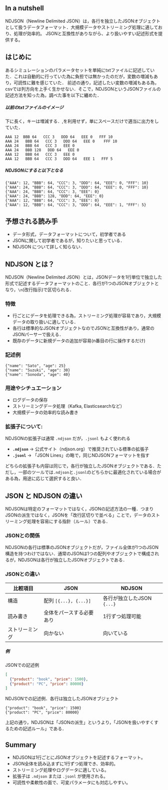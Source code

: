 
## In a nutshell
NDJSON（Newline Delimited JSON）は，各行を独立したJSONオブジェクトとして扱うデータフォーマット．大規模データやストリーミング処理に適しており、処理が効率的。  JSONと互換性がありながら、より扱いやすい記述形式を提供する。

## はじめに
あるシミュレーションのパラメータセットを単純にtxtファイルに記述していた．これは自動的に行っていた為に負担では無かったのだが，変数の増減もあり，可読性に難を感じていた．
前述の通り，記述したい変数の増減もある為，csvでは列方向を上手く生かせない．そこで，NDJSONというJSONファイルの記述方法を知った為，調べた事を以下に纏めた．

##### 以前のtxtファイルのイメージ
下に長く，キーは増減する．,を利用せず，単にスペースだけで適当に出力をしていた．

```ndjson
AAA 12  BBB 64   CCC 3   DDD 64   EEE 0   FFF 10
AAA 24   BBB 64   CCC 3   DDD 64   EEE 0    FFF 10
AAA 24   BBB 64   CCC 3   EEE 0   
AAA 24   BBB 128   DDD 64   EEE 0   
AAA 12   BBB 64   CCC 3   EEE 0    
AAA 12   BBB 64   CCC 3   DDD 64   EEE 1   FFF 5 
```


##### NDJSONにすると以下となる

```ndjson
{"AAA": 12, "BBB": 64, "CCC": 3, "DDD": 64, "EEE": 0, "FFF": 10}
{"AAA": 24, "BBB": 64, "CCC": 3, "DDD": 64, "EEE": 0, "FFF": 10}
{"AAA": 24, "BBB": 64, "CCC": 3, "EEE": 0}
{"AAA": 24, "BBB": 128, "DDD": 64, "EEE": 0}
{"AAA": 12, "BBB": 64, "CCC": 3, "EEE": 0}
{"AAA": 12, "BBB": 64, "CCC": 3, "DDD": 64, "EEE": 1, "FFF": 5}
```


## 予想される読み手
 - データ形式，データフォーマットについて，初学者である
 - JSONに関して初学者であるが，知りたいと思っている．
 - NDJSON について詳しく知らない．



## NDJSON とは？

NDJSON（Newline Delimited JSON）とは，JSONデータを1行単位で独立した形式で記述するデータフォーマットのこと．各行が1つのJSONオブジェクトとなり，`\n`(改行指示)で区切られる．


### 特徴
 -  行ごとにデータを処理できる為，ストリーミング処理が容易であり，大規模データの取り扱いに適している．
 - 各行は標準的なJSONオブジェクトなのでJSONと互換性があり，通常のJSONパーサーで扱える．
 - 既存のデータに新規データの追加が容易(n番目の行に操作するだけ)


### 記述例
```ndjson
{"name": "Sato", "age": 25}
{"name": "Suzuki", "age": 30}
{"name": "Sonoda", "age": 40}
```

### 用途やシチュエーション

 - ログデータの保存
 - ストリーミングデータ処理（Kafka, Elasticsearchなど）
 - 大規模データの効率的な読み書き


### 拡張子について:
NDJSONの拡張子は通常 `.ndjson` だが，`.jsonl` もよく使われる

- **`.ndjson`** -> 公式サイト（ndjson.org）で推奨されている標準の拡張子
- **`.jsonl`** -> 「JSON Lines」の略で，同じNDJSONフォーマットを指す

どちらの拡張子も内容は同じで，各行が独立したJSONオブジェクトである．ただし，一部のツールでは`.ndjson`と`.jsonl`のどちらかに最適化されている場合がある為，用途に応じて選択すると良い．




## JSON と NDJSON の違い

NDJSONは特定のフォーマットではなく，JSONの記述方法の一種．つまりJSONの派生ではなく，JSONを「改行区切りで並べる」ことで，データのストリーミング処理を容易にする指針（ルール）である．


### JSONとの関係
NDJSONの各行は標準のJSONオブジェクトだが，ファイル全体が1つのJSON構造を持つわけではない．通常のJSONは1つの配列やオブジェクトで構成されるが，NDJSONは各行が独立したJSONオブジェクトである．

### JSONとの違い

| 比較項目  | JSON                 | NDJSON                   |
|----------|----------------------|--------------------------|
| 構造     | 配列 `[{...}, {...}]` | 各行が独立したJSON `{...}` |
| 読み書き | 全体をパースする必要あり | 1行ずつ処理可能           |
| ストリーミング | 向かない | 向いている |


##### 例
JSONでの記述例
```json
[
  {"product": "book", "price": 1500},
  {"product": "PC", "price": 80000}
]
```

NDJSONでの記述例．各行は独立したJSONオブジェクト
```ndjson
{"product": "book", "price": 1500}
{"product": "PC", "price": 80000}
```

上記の通り，NDJSONは「JSONの派生」というより，「JSONを扱いやすくするための記述ルール」である．



## Summary

- NDJSONは1行ごとにJSONオブジェクトを記述するフォーマット。
- JSON全体を読み込まずに1行ずつ処理でき、効率的。
- ストリーミング処理やログデータに適している。
- 拡張子は `.ndjson` または `.jsonl` が使用される。
- 可読性や柔軟性の面で、可変パラメータにも対応しやすい。


